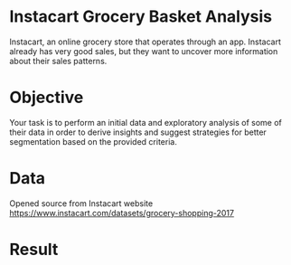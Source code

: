 # Instacart Grocery Basket Analysis
Instacart, an online grocery store that operates
through an app. Instacart already has very good sales, but they want to uncover more
information about their sales patterns.
# Objective
Your task is to perform an initial data and exploratory
analysis of some of their data in order to derive insights and suggest strategies for better
segmentation based on the provided criteria.
# Data
Opened source from Instacart website
https://www.instacart.com/datasets/grocery-shopping-2017
# Result
